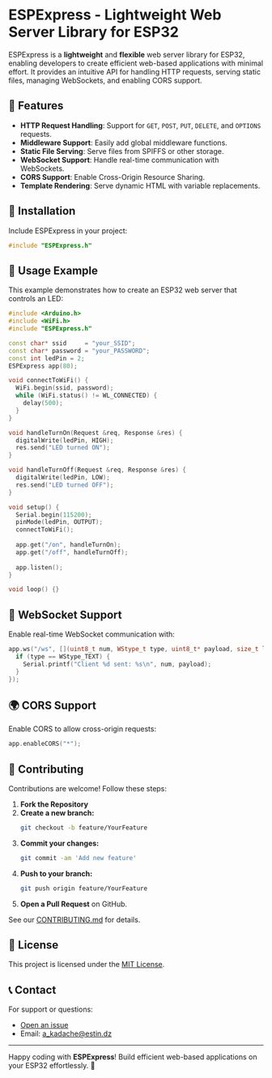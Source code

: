 # ESPExpress - Lightweight Web Server Library for ESP32

ESPExpress is a **lightweight** and **flexible** web server library for ESP32, enabling developers to create efficient web-based applications with minimal effort. It provides an intuitive API for handling HTTP requests, serving static files, managing WebSockets, and enabling CORS support.

## 🚀 Features

- **HTTP Request Handling**: Support for `GET`, `POST`, `PUT`, `DELETE`, and `OPTIONS` requests.
- **Middleware Support**: Easily add global middleware functions.
- **Static File Serving**: Serve files from SPIFFS or other storage.
- **WebSocket Support**: Handle real-time communication with WebSockets.
- **CORS Support**: Enable Cross-Origin Resource Sharing.
- **Template Rendering**: Serve dynamic HTML with variable replacements.

## 📌 Installation

Include ESPExpress in your project:

```cpp
#include "ESPExpress.h"
```

## 📖 Usage Example

This example demonstrates how to create an ESP32 web server that controls an LED:

```cpp
#include <Arduino.h>
#include <WiFi.h>
#include "ESPExpress.h"

const char* ssid     = "your_SSID";
const char* password = "your_PASSWORD";
const int ledPin = 2;
ESPExpress app(80);

void connectToWiFi() {
  WiFi.begin(ssid, password);
  while (WiFi.status() != WL_CONNECTED) {
    delay(500);
  }
}

void handleTurnOn(Request &req, Response &res) {
  digitalWrite(ledPin, HIGH);
  res.send("LED turned ON");
}

void handleTurnOff(Request &req, Response &res) {
  digitalWrite(ledPin, LOW);
  res.send("LED turned OFF");
}

void setup() {
  Serial.begin(115200);
  pinMode(ledPin, OUTPUT);
  connectToWiFi();
  
  app.get("/on", handleTurnOn);
  app.get("/off", handleTurnOff);
  
  app.listen();
}

void loop() {}
```

## 🔗 WebSocket Support

Enable real-time WebSocket communication with:

```cpp
app.ws("/ws", [](uint8_t num, WStype_t type, uint8_t* payload, size_t length) {
  if (type == WStype_TEXT) {
    Serial.printf("Client %d sent: %s\n", num, payload);
  }
});
```

## 🌍 CORS Support

Enable CORS to allow cross-origin requests:

```cpp
app.enableCORS("*");
```

## 🤝 Contributing

Contributions are welcome! Follow these steps:

1. **Fork the Repository**
2. **Create a new branch:**
   ```bash
   git checkout -b feature/YourFeature
   ```
3. **Commit your changes:**
   ```bash
   git commit -am 'Add new feature'
   ```
4. **Push to your branch:**
   ```bash
   git push origin feature/YourFeature
   ```
5. **Open a Pull Request** on GitHub.

See our [CONTRIBUTING.md](https://github.com/kadacheahmedrami/ESPExpress/blob/main/CONTRIBUTING.md) for details.

## 📝 License

This project is licensed under the [MIT License](LICENSE).

## 📞 Contact

For support or questions:
- [Open an issue](https://github.com/kadacheahmedrami/ESPExpress/issues)
- Email: [a_kadache@estin.dz](mailto:a_kadache@estin.dz)

---

Happy coding with **ESPExpress**! Build efficient web-based applications on your ESP32 effortlessly. 🚀

